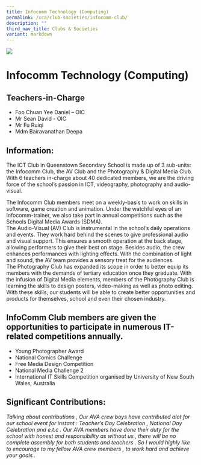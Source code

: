 ```yaml
---
title: Infocomm Technology (Computing)
permalink: /cca/club-societies/infocomm-club/
description: ""
third_nav_title: Clubs & Societies
variant: markdown
---
```

![](/images/CCA/infocommclub.jpg)

Infocomm Technology (Computing)
================================

**Teachers-in-Charge**
----------------------

*   Foo Chuan Yee Daniel – OIC
*   Mr Sean David - OIC
*   Mr Fu Ruiqi 
*   Mdm Bairavanathan Deepa

**Information:**
----------------

The ICT Club in Queenstown Secondary School is made up of 3 sub-units: the Infocomm Club, the AV Club and the Photography & Digital Media Club. With 6 teachers in-charge about 40 dedicated members, we are the driving force of the school’s passion in ICT, videography, photography and audio-visual.

The Infocomm Club members meet on a weekly-basis to work on skills in software, game creation and animation. Under the watchful eyes of an Infocomm-trainer, we also take part in annual competitions such as the Schools Digital Media Awards (SDMA).  
The Audio-Visual (AV) Club is instrumental in the school’s daily operations and events. They work hard behind the scenes to give professional audio and visual support. This ensures a smooth operation at the back stage, allowing performers to give their best on stage. Besides audio, the crew enhances performances with lighting effects. With the combination of light and sound, the AV team provides a sensory treat for the audiences.  
The Photography Club has expanded its scope in order to better equip its members with the demands of tertiary education once they graduate. With the infusion of Digital Media elements, members of the Photography Club is learning the skills to design posters, video-making as well as photo editing. With these skills, our students will be able to create better opportunities and products for themselves, school and even their chosen industry.

**InfoComm Club members are given the opportunities to participate in numerous IT-related competitions annually.**
------------------------------------------------------------------------------------------------------------------

*   Young Photographer Award
*   National Comics Challenge
*   Free Media Design Competition
*   National Media Challenge 2
*   International IT Skills Competition organised by University of New South Wales, Australia

**Significant Contributions:**
------------------------------

_Talking about contributions , Our AVA crew boys have contributed alot for our school event for instant : Teacher’s Day Celebration , National Day Celebration and e.t.c . Our AVA members have done their duty for the school with honest and responsibility as without us , there will be no complete assembly for both students and teachers . So I would highly like to encourage to my fellow AVA crew members , to work hard and achieve your goals ._